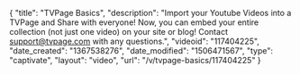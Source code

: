 {
    "title": "TVPage Basics",
    "description": "Import your Youtube Videos into a TVPage and Share with everyone! Now, you can embed your entire collection (not just one video) on your site or blog! Contact support@tvpage.com with any questions.",
    "videoid": "117404225",
    "date_created": "1367538276",
    "date_modified": "1506471567",
    "type": "captivate",
    "layout": "video",
    "url": "\/v\/tvpage-basics\/117404225"
}